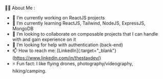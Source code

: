 👩‍💻  About Me :

- 🔭 I’m currently working on ReactJS projects
- 🌱 I’m currently learning ReactJS, Tailwind, NodeJS, ExpressJS, MongoDB
- 👯 I’m looking to collaborate on composable projects that I can handle with and gain experience on it
- 🤔 I’m looking for help with authentication (back-end)
- 📫 How to reach me: [LinkedIn]{:target="_blank"}(https://www.linkedin.com/in/thestaxdev/)
- ⚡ Fun fact: I like flying drones, photography/videography, hiking/camping.
